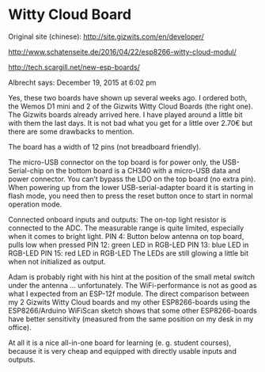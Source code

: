 # Witty Cloud Board

Original site (chinese):
http://site.gizwits.com/en/developer/

http://www.schatenseite.de/2016/04/22/esp8266-witty-cloud-modul/


http://tech.scargill.net/new-esp-boards/

Albrecht says:
December 19, 2015 at 6:02 pm

Yes, these two boards have shown up several weeks ago. I ordered both, the Wemos D1 mini and 2 of the Gizwits Witty Cloud Boards (the right one). The Gizwits boards already arrived here. I have played around a little bit with them the last days. It is not bad what you get for a little over 2.70€ but there are some drawbacks to mention.

The board has a width of 12 pins (not breadboard friendly).

The micro-USB connector on the top board is for power only, the USB-Serial-chip on the bottom board is a CH340 with a micro-USB data and power connector. You can’t bypass the LDO on the top board (no extra pin). When powering up from the lower USB-serial-adapter board it is starting in flash mode, you need then to press the reset button once to start in normal operation mode.

Connected onboard inputs and outputs:
The on-top light resistor is connected to the ADC. The measurable range is quite limited, especially when it comes to bright light.
PIN 4: Button below antenna on top board, pulls low when pressed
PIN 12: green LED in RGB-LED
PIN 13: blue LED in RGB-LED
PIN 15: red LED in RGB-LED
The LEDs are still glowing a little bit when not initialized as output.

Adam is probably right with his hint at the position of the small metal switch under the antenna ... unfortunately. The WiFi-performance is not as good as what I expected from an ESP-12f module. The direct comparison between my 2 Gizwits Witty Cloud boards and my other ESP8266-boards using the ESP8266/Arduino WiFiScan sketch shows that some other ESP8266-boards have better sensitivity (measured from the same position on my desk in my office).

At all it is a nice all-in-one board for learning (e. g. student courses), because it is very cheap and equipped with directly usable inputs and outputs.
